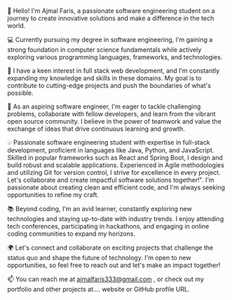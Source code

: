 👋 Hello! I'm Ajmal Faris, a passionate software engineering student on a journey to create innovative solutions and make a difference in the tech world.

💻 Currently pursuing my degree in software engineering, I'm gaining a strong foundation in computer science fundamentals while actively exploring various programming languages, frameworks, and technologies.

🌟 I have a keen interest in full stack web development, and I'm constantly expanding my knowledge and skills in these domains. My goal is to contribute to cutting-edge projects and push the boundaries of what's possible.

🚀 As an aspiring software engineer, I'm eager to tackle challenging problems, collaborate with fellow developers, and learn from the vibrant open source community. I believe in the power of teamwork and value the exchange of ideas that drive continuous learning and growth.

💡 Passionate software engineering student with expertise in full-stack development, proficient in languages like Java, Python, and JavaScript. Skilled in popular frameworks such as React and Spring Boot, I design and build robust and scalable applications. Experienced in Agile methodologies and utilizing Git for version control, I strive for excellence in every project. Let's collaborate and create impactful software solutions together!". I'm passionate about creating clean and efficient code, and I'm always seeking opportunities to refine my craft.

📚 Beyond coding, I'm an avid learner, constantly exploring new technologies and staying up-to-date with industry trends. I enjoy attending tech conferences, participating in hackathons, and engaging in online coding communities to expand my horizons.

🌍 Let's connect and collaborate on exciting projects that challenge the status quo and shape the future of technology. I'm open to new opportunities, so feel free to reach out and let's make an impact together!

📫 You can reach me at ajmalfaris333@gmail.com , or check out my portfolio and other projects at.... website or GitHub profile URL.


